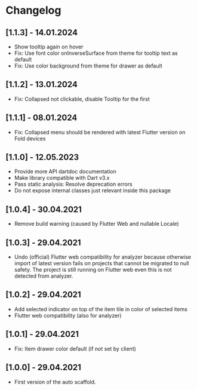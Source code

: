 # Changelog

## [1.1.3] - 14.01.2024

* Show tooltip again on hover
* Fix: Use font color onInverseSurface from theme for tooltip text as default
* Fix: Use color background from theme for drawer as default

## [1.1.2] - 13.01.2024

* Fix: Collapsed not clickable, disable Tooltip for the first

## [1.1.1] - 08.01.2024

* Fix: Collapsed menu should be rendered with latest Flutter version on Fold devices

## [1.1.0] - 12.05.2023

* Provide more API dartdoc documentation
* Make library compatible with Dart v3.x
* Pass static analysis: Resolve deprecation errors
* Do not expose internal classes just relevant inside this package

## [1.0.4] - 30.04.2021

* Remove build warning (caused by Flutter Web and nullable Locale)

## [1.0.3] - 29.04.2021

* Undo (official) Flutter web compatibility for analyzer because otherwise import of latest version 
  fails on projects that cannot be migrated to null safety. The project is still running on Flutter
  web even this is not detected from analyzer.

## [1.0.2] - 29.04.2021

* Add selected indicator on top of the item tile in color of selected items
* Flutter web compatibility (also for analyzer)

## [1.0.1] - 29.04.2021

* Fix: Item drawer color default (if not set by client)

## [1.0.0] - 29.04.2021

* First version of the auto scaffold.
